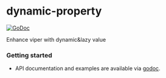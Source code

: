 # dynamic-property

[![GoDoc](https://godoc.org/github.com/lysu/dynamic-property?status.svg)](https://godoc.org/github.com/lysu/dynamic-property)

Enhance viper with dynamic&lazy value

### Getting started

- API documentation and examples are available via [godoc](https://godoc.org/github.com/lysu/dynamic-property).
